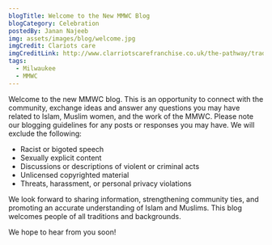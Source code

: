 ```yaml
---
blogTitle: Welcome to the New MMWC Blog
blogCategory: Celebration
postedBy: Janan Najeeb
img: assets/images/blog/welcome.jpg
imgCredit: Clariots care
imgCreditLink: http://www.clarriotscarefranchise.co.uk/the-pathway/traditional-welcome-mat-with-modern-design/
tags:
  - Milwaukee
  - MMWC
---
```

Welcome to the new MMWC blog.  This is an opportunity to connect with the 
community, exchange ideas and answer any questions you may have related 
to Islam, Muslim women, and the work of the MMWC. <!--more--> Please 
note our blogging guidelines for any posts or responses you may have. We will 
exclude the following:
* Racist or bigoted speech
* Sexually explicit content
* Discussions or descriptions of violent or criminal acts
* Unlicensed copyrighted material
* Threats, harassment, or personal privacy violations

We look forward to sharing information, strengthening community ties, 
and promoting an accurate understanding of Islam and Muslims. This blog
 welcomes people of all traditions and backgrounds.  

We hope to hear from you soon! 
